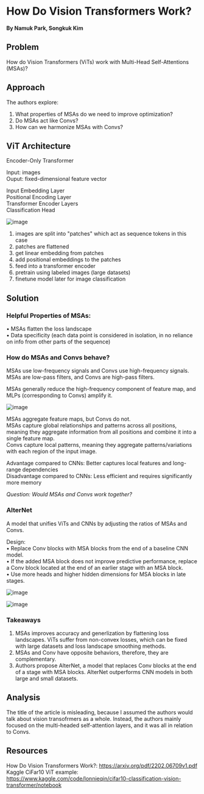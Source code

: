 # **How Do Vision Transformers Work?**
**By Namuk Park, Songkuk Kim**

## Problem

How do Vision Transformers (ViTs) work with Multi-Head Self-Attentions (MSAs)?
 
## Approach

The authors explore:
1. What properties of MSAs do we need to improve optimization?
2. Do MSAs act like Convs?
3. How can we harmonize MSAs with Convs?

## ViT Architecture

Encoder-Only Transformer

Input: images        
Ouput: fixed-dimensional feature vector

Input Embedding Layer                      
Positional Encoding Layer              
Transformer Encoder Layers                    
Classification Head                        

![image](https://user-images.githubusercontent.com/48261978/227057387-5a719ced-f5f1-4ac7-a944-877ec36d37bd.png)

1. images are split into "patches" which act as sequence tokens in this case
2. patches are flattened
3. get linear embedding from patches
4. add positional embeddings to the patches
5. feed into a transformer encoder                      
6. pretrain using labeled images (large datasets)
7. finetune model later for image classification


## Solution

### Helpful Properties of MSAs:            
• MSAs flatten the loss landscape                     
• Data specificity (each data point is considered in isolation, in no reliance on info from other parts of the sequence)                                                          

### How do MSAs and Convs behave?

MSAs use low-frequency signals and Convs use high-frequency signals.
MSAs are low-pass filters, and Convs are high-pass filters.               

MSAs generally reduce the high-frequency component of feature map, and MLPs (corresponding to Convs) amplify it.                    

![image](https://user-images.githubusercontent.com/48261978/227226385-67616c89-5994-4b10-bd0d-da50af2e8bd7.png)

MSAs aggregate feature maps, but Convs do not.                                   
MSAs capture global relationships and patterns across all positions, meaning they aggregate information from all positions and combine it into a single feature map.                             
Convs capture local patterns, meaning they aggregate patterns/variations with each region of the input image.                                      
                                                   
Advantage compared to CNNs: Better captures local features and long-range dependencies                                                                    
Disadvantage compared to CNNs: Less efficient and requires significantly more memory                      
                                                 
*Question: Would MSAs and Convs work together?*                        
                                                            


### AlterNet

A model that unifies ViTs and CNNs by adjusting the ratios of MSAs and Convs.

Design:                       
• Replace Conv blocks with MSA blocks from the end of a baseline CNN model.                  
• If the added MSA block does not improve predictive performance, replace a Conv block located at the end of an earlier stage with an MSA block.       
• Use more heads and higher hidden dimensions for MSA blocks in late stages.           

![image](https://user-images.githubusercontent.com/48261978/227204038-63cc3128-0ef6-408f-8b28-a30df8cea6d4.png)


![image](https://user-images.githubusercontent.com/48261978/227081247-bdc4498c-d251-44b8-a943-8044850aed22.png)


### Takeaways 

1. MSAs improves accuracy and generlization by flattening loss landscapes. ViTs suffer from non-convex losses, which can be fixed with large datasets and loss landscape smoothing methods.
2. MSAs and Conv have opposite behaviors, therefore, they are complementary.
3. Authors propose AlterNet, a model that replaces Conv blocks at the end of a stage with MSA blocks. AlterNet outperforms CNN models in both large and small datasets.





## Analysis

The title of the article is misleading, because I assumed the authors would talk about vision transofrmers as a whole. Instead, the authors mainly focused on the multi-headed self-attention layers, and it was all in relation to Convs.

## Resources                 

How Do Vision Transformers Work?: https://arxiv.org/pdf/2202.06709v1.pdf                                     
Kaggle CiFar10 ViT example: https://www.kaggle.com/code/lonnieqin/cifar10-classification-vision-transformer/notebook
